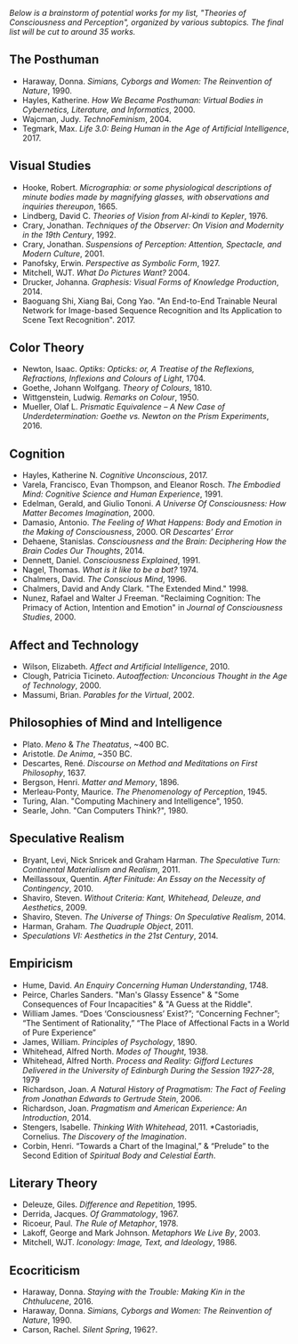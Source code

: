 *Below is a brainstorm of potential works for my list, "Theories of Consciousness and Perception", organized by various subtopics. The final list will be cut to around 35 works.*

## The Posthuman

* Haraway, Donna. *Simians, Cyborgs and Women: The Reinvention of Nature*, 1990.
* Hayles, Katherine. *How We Became Posthuman: Virtual Bodies in Cybernetics, Literature, and Informatics*, 2000.
* Wajcman, Judy. *TechnoFeminism*, 2004.
* Tegmark, Max. *Life 3.0: Being Human in the Age of Artificial Intelligence*, 2017.

## Visual Studies

* Hooke, Robert. *Micrographia: or some physiological descriptions of minute bodies made by magnifying glasses, with observations and inquiries thereupon*, 1665. 
* Lindberg, David C. *Theories of Vision from Al-kindi to Kepler*, 1976.
* Crary, Jonathan. *Techniques of the Observer: On Vision and Modernity in the 19th Century*, 1992.
* Crary, Jonathan. *Suspensions of Perception: Attention, Spectacle, and Modern Culture*, 2001.
* Panofsky, Erwin. *Perspective as Symbolic Form*, 1927.
* Mitchell, WJT. *What Do Pictures Want?* 2004.
* Drucker, Johanna. *Graphesis: Visual Forms of Knowledge Production*, 2014.
* Baoguang Shi, Xiang Bai, Cong Yao. "An End-to-End Trainable Neural Network for Image-based Sequence Recognition and Its Application to Scene Text Recognition". 2017.


## Color Theory

* Newton, Isaac. *Optiks: Opticks: or, A Treatise of the Reflexions, Refractions, Inflexions and Colours of Light*, 1704.
* Goethe, Johann Wolfgang. *Theory of Colours*, 1810.
* Wittgenstein, Ludwig. *Remarks on Colour*, 1950.
* Mueller, Olaf L. *Prismatic Equivalence – A New Case of Underdetermination: Goethe vs. Newton on the Prism Experiments*, 2016.

## Cognition

* Hayles, Katherine N. *Cognitive  Unconscious*, 2017.
* Varela, Francisco, Evan Thompson, and Eleanor Rosch. *The Embodied Mind: Cognitive Science and Human Experience*, 1991.
* Edelman, Gerald, and Giulio Tononi. *A Universe Of Consciousness: How Matter Becomes Imagination*, 2000.
* Damasio, Antonio. *The Feeling of What Happens: Body and Emotion in the Making of Consciousness*, 2000. OR *Descartes’ Error*
* Dehaene, Stanislas. *Consciousness and the Brain: Deciphering How the Brain Codes Our Thoughts*, 2014.
* Dennett, Daniel. *Consciousness Explained*, 1991.
* Nagel, Thomas. *What is it like to be a bat?* 1974.
* Chalmers, David. *The Conscious Mind*, 1996.
* Chalmers, David and Andy Clark. "The Extended Mind." 1998.
* Nunez, Rafael and Walter J Freeman. "Reclaiming Cognition: The Primacy of Action, Intention and Emotion" in *Journal of Consciousness Studies*, 2000.

## Affect and Technology

* Wilson, Elizabeth. *Affect and Artificial Intelligence*, 2010.
* Clough, Patricia Ticineto. *Autoaffection: Unconcious Thought in the Age of Technology*, 2000.
* Massumi, Brian. *Parables for the Virtual*, 2002.

## Philosophies of Mind and Intelligence

* Plato. *Meno* & *The Theatatus*, ~400 BC.
* Aristotle. *De Anima*, ~350 BC. 
* Descartes, René. *Discourse on Method and Meditations on First Philosophy*, 1637.
* Bergson, Henri. *Matter and Memory*, 1896.
* Merleau-Ponty, Maurice. *The Phenomenology of Perception*, 1945.
* Turing, Alan. "Computing Machinery and Intelligence", 1950.
* Searle, John. "Can Computers Think?", 1980.

## Speculative Realism
* Bryant, Levi, Nick Snricek and Graham Harman. *The Speculative Turn: Continental Materialism and Realism*, 2011.
* Meillassoux, Quentin. *After Finitude: An Essay on the Necessity of Contingency*, 2010.
* Shaviro, Steven. *Without Criteria: Kant, Whitehead, Deleuze, and Aesthetics*, 2009.
* Shaviro, Steven. *The Universe of Things: On Speculative Realism*, 2014.
* Harman, Graham. *The Quadruple Object*, 2011.
* *Speculations VI: Aesthetics in the 21st Century*, 2014.

## Empiricism
* Hume, David. *An Enquiry Concerning Human Understanding*, 1748.
* Peirce, Charles Sanders. "Man's Glassy Essence" & "Some Consequences of Four Incapacities" & "A Guess at the Riddle".
* William James. “Does ‘Consciousness’ Exist?”; “Concerning Fechner”; “The Sentiment of Rationality,” “The Place of Affectional Facts in a World of Pure Experience”
* James, William. *Principles of Psychology*, 1890.
* Whitehead, Alfred North. *Modes of Thought*, 1938.
* Whitehead, Alfred North. *Process and Reality: Gifford Lectures Delivered in the University of
Edinburgh During the Session 1927-28*, 1979
* Richardson, Joan. *A Natural History of Pragmatism: The Fact of Feeling from Jonathan Edwards to Gertrude Stein*, 2006.
* Richardson, Joan. *Pragmatism and American Experience: An Introduction*, 2014.
* Stengers, Isabelle. *Thinking With Whitehead*, 2011.
*Castoriadis, Cornelius. *The Discovery of the Imagination*.
* Corbin, Henri. “Towards a Chart of the Imaginal,” & “Prelude” to the Second Edition of
*Spiritual Body and Celestial Earth*.

## Literary Theory
* Deleuze, Giles. *Difference and Repetition*, 1995.
* Derrida, Jacques. *Of Grammatology*, 1967.
* Ricoeur, Paul. *The Rule of Metaphor*, 1978.
* Lakoff, George and Mark Johnson. *Metaphors We Live By*, 2003.
* Mitchell, WJT. *Iconology: Image, Text, and Ideology*, 1986.

## Ecocriticism
* Haraway, Donna. *Staying with the Trouble: Making Kin in the Chthulucene*, 2016.
* Haraway, Donna. *Simians, Cyborgs and Women: The Reinvention of Nature*, 1990.
* Carson, Rachel. *Silent Spring*, 1962?.